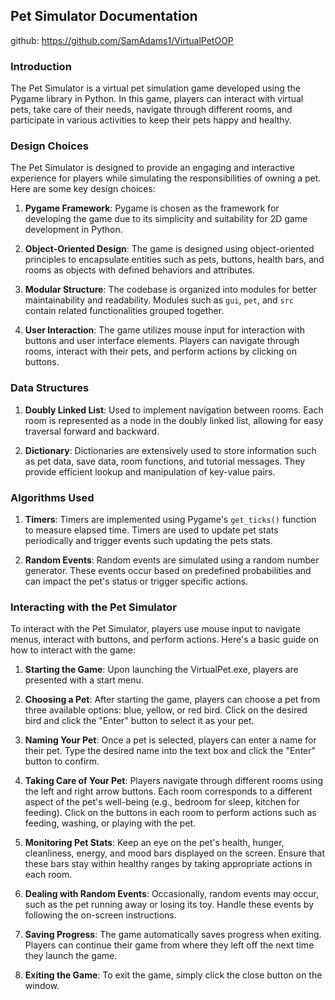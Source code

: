 ## Pet Simulator Documentation
github: https://github.com/SamAdams1/VirtualPetOOP

### Introduction
The Pet Simulator is a virtual pet simulation game developed using the Pygame library in Python. In this game, players can interact with virtual pets, take care of their needs, navigate through different rooms, and participate in various activities to keep their pets happy and healthy.

### Design Choices
The Pet Simulator is designed to provide an engaging and interactive experience for players while simulating the responsibilities of owning a pet. Here are some key design choices:

1. **Pygame Framework**: Pygame is chosen as the framework for developing the game due to its simplicity and suitability for 2D game development in Python.

2. **Object-Oriented Design**: The game is designed using object-oriented principles to encapsulate entities such as pets, buttons, health bars, and rooms as objects with defined behaviors and attributes.

3. **Modular Structure**: The codebase is organized into modules for better maintainability and readability. Modules such as `gui`, `pet`, and `src` contain related functionalities grouped together.

4. **User Interaction**: The game utilizes mouse input for interaction with buttons and user interface elements. Players can navigate through rooms, interact with their pets, and perform actions by clicking on buttons.

### Data Structures
1. **Doubly Linked List**: Used to implement navigation between rooms. Each room is represented as a node in the doubly linked list, allowing for easy traversal forward and backward.

2. **Dictionary**: Dictionaries are extensively used to store information such as pet data, save data, room functions, and tutorial messages. They provide efficient lookup and manipulation of key-value pairs.

### Algorithms Used
1. **Timers**: Timers are implemented using Pygame's `get_ticks()` function to measure elapsed time. Timers are used to update pet stats periodically and trigger events such updating the pets stats.

2. **Random Events**: Random events are simulated using a random number generator. These events occur based on predefined probabilities and can impact the pet's status or trigger specific actions.

### Interacting with the Pet Simulator
To interact with the Pet Simulator, players use mouse input to navigate menus, interact with buttons, and perform actions. Here's a basic guide on how to interact with the game:

1. **Starting the Game**: Upon launching the VirtualPet.exe, players are presented with a start menu.

2. **Choosing a Pet**: After starting the game, players can choose a pet from three available options: blue, yellow, or red bird. Click on the desired bird and click the "Enter" button to select it as your pet.

3. **Naming Your Pet**: Once a pet is selected, players can enter a name for their pet. Type the desired name into the text box and click the "Enter" button to confirm.

4. **Taking Care of Your Pet**: Players navigate through different rooms using the left and right arrow buttons. Each room corresponds to a different aspect of the pet's well-being (e.g., bedroom for sleep, kitchen for feeding). Click on the buttons in each room to perform actions such as feeding, washing, or playing with the pet.

5. **Monitoring Pet Stats**: Keep an eye on the pet's health, hunger, cleanliness, energy, and mood bars displayed on the screen. Ensure that these bars stay within healthy ranges by taking appropriate actions in each room.

6. **Dealing with Random Events**: Occasionally, random events may occur, such as the pet running away or losing its toy. Handle these events by following the on-screen instructions.

7. **Saving Progress**: The game automatically saves progress when exiting. Players can continue their game from where they left off the next time they launch the game.

8. **Exiting the Game**: To exit the game, simply click the close button on the window.